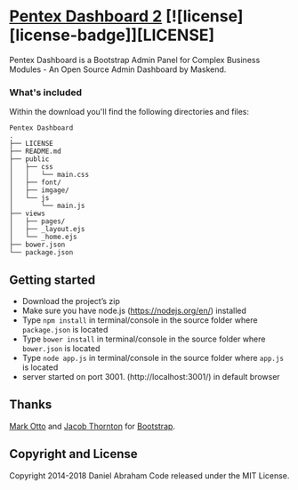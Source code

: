 # [Pentex Dashboard 2](https://github.com/maskend/pentex) [![license][license-badge]][LICENSE]

Pentex Dashboard is a Bootstrap Admin Panel for Complex Business Modules - An Open Source Admin Dashboard by Maskend.

### What's included
Within the download you'll find the following directories and files:
```
Pentex Dashboard
.
├── LICENSE
├── README.md
├── public
│   ├── css
│   │   └── main.css
│   ├── font/
│   ├── imgage/
│   └── js
│       └── main.js
├── views
│   ├── pages/
│   ├── _layout.ejs
│   └── _home.ejs
├── bower.json
└── package.json
```

## Getting started
- Download the project’s zip
- Make sure you have node.js (https://nodejs.org/en/) installed
- Type `npm install` in terminal/console in the source folder where `package.json` is located
- Type `bower install` in terminal/console in the source folder where `bower.json` is located
- Type `node app.js` in terminal/console in the source folder where `app.js` is located
- server started on port 3001. (http://localhost:3001/) in default browser

## Thanks
[Mark Otto](https://github.com/mdo) and [Jacob Thornton](https://github.com/fat) for [Bootstrap](https://github.com/twbs/bootstrap).

## Copyright and License
Copyright 2014-2018 Daniel Abraham
Code released under the MIT License.
